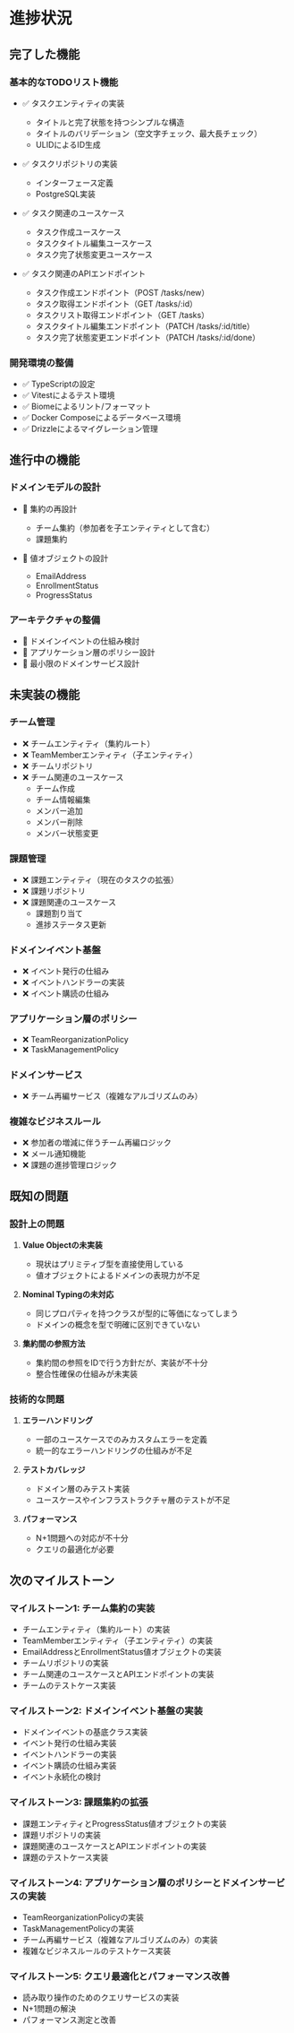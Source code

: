 # 進捗状況

## 完了した機能

### 基本的なTODOリスト機能
- ✅ タスクエンティティの実装
  - タイトルと完了状態を持つシンプルな構造
  - タイトルのバリデーション（空文字チェック、最大長チェック）
  - ULIDによるID生成

- ✅ タスクリポジトリの実装
  - インターフェース定義
  - PostgreSQL実装

- ✅ タスク関連のユースケース
  - タスク作成ユースケース
  - タスクタイトル編集ユースケース
  - タスク完了状態変更ユースケース

- ✅ タスク関連のAPIエンドポイント
  - タスク作成エンドポイント（POST /tasks/new）
  - タスク取得エンドポイント（GET /tasks/:id）
  - タスクリスト取得エンドポイント（GET /tasks）
  - タスクタイトル編集エンドポイント（PATCH /tasks/:id/title）
  - タスク完了状態変更エンドポイント（PATCH /tasks/:id/done）

### 開発環境の整備
- ✅ TypeScriptの設定
- ✅ Vitestによるテスト環境
- ✅ Biomeによるリント/フォーマット
- ✅ Docker Composeによるデータベース環境
- ✅ Drizzleによるマイグレーション管理

## 進行中の機能

### ドメインモデルの設計
- 🔄 集約の再設計
  - チーム集約（参加者を子エンティティとして含む）
  - 課題集約

- 🔄 値オブジェクトの設計
  - EmailAddress
  - EnrollmentStatus
  - ProgressStatus

### アーキテクチャの整備
- 🔄 ドメインイベントの仕組み検討
- 🔄 アプリケーション層のポリシー設計
- 🔄 最小限のドメインサービス設計

## 未実装の機能

### チーム管理
- ❌ チームエンティティ（集約ルート）
- ❌ TeamMemberエンティティ（子エンティティ）
- ❌ チームリポジトリ
- ❌ チーム関連のユースケース
  - チーム作成
  - チーム情報編集
  - メンバー追加
  - メンバー削除
  - メンバー状態変更

### 課題管理
- ❌ 課題エンティティ（現在のタスクの拡張）
- ❌ 課題リポジトリ
- ❌ 課題関連のユースケース
  - 課題割り当て
  - 進捗ステータス更新

### ドメインイベント基盤
- ❌ イベント発行の仕組み
- ❌ イベントハンドラーの実装
- ❌ イベント購読の仕組み

### アプリケーション層のポリシー
- ❌ TeamReorganizationPolicy
- ❌ TaskManagementPolicy

### ドメインサービス
- ❌ チーム再編サービス（複雑なアルゴリズムのみ）

### 複雑なビジネスルール
- ❌ 参加者の増減に伴うチーム再編ロジック
- ❌ メール通知機能
- ❌ 課題の進捗管理ロジック

## 既知の問題

### 設計上の問題
1. **Value Objectの未実装**
   - 現状はプリミティブ型を直接使用している
   - 値オブジェクトによるドメインの表現力が不足

2. **Nominal Typingの未対応**
   - 同じプロパティを持つクラスが型的に等価になってしまう
   - ドメインの概念を型で明確に区別できていない

3. **集約間の参照方法**
   - 集約間の参照をIDで行う方針だが、実装が不十分
   - 整合性確保の仕組みが未実装

### 技術的な問題
1. **エラーハンドリング**
   - 一部のユースケースでのみカスタムエラーを定義
   - 統一的なエラーハンドリングの仕組みが不足

2. **テストカバレッジ**
   - ドメイン層のみテスト実装
   - ユースケースやインフラストラクチャ層のテストが不足

3. **パフォーマンス**
   - N+1問題への対応が不十分
   - クエリの最適化が必要

## 次のマイルストーン

### マイルストーン1: チーム集約の実装
- チームエンティティ（集約ルート）の実装
- TeamMemberエンティティ（子エンティティ）の実装
- EmailAddressとEnrollmentStatus値オブジェクトの実装
- チームリポジトリの実装
- チーム関連のユースケースとAPIエンドポイントの実装
- チームのテストケース実装

### マイルストーン2: ドメインイベント基盤の実装
- ドメインイベントの基底クラス実装
- イベント発行の仕組み実装
- イベントハンドラーの実装
- イベント購読の仕組み実装
- イベント永続化の検討

### マイルストーン3: 課題集約の拡張
- 課題エンティティとProgressStatus値オブジェクトの実装
- 課題リポジトリの実装
- 課題関連のユースケースとAPIエンドポイントの実装
- 課題のテストケース実装

### マイルストーン4: アプリケーション層のポリシーとドメインサービスの実装
- TeamReorganizationPolicyの実装
- TaskManagementPolicyの実装
- チーム再編サービス（複雑なアルゴリズムのみ）の実装
- 複雑なビジネスルールのテストケース実装

### マイルストーン5: クエリ最適化とパフォーマンス改善
- 読み取り操作のためのクエリサービスの実装
- N+1問題の解決
- パフォーマンス測定と改善
